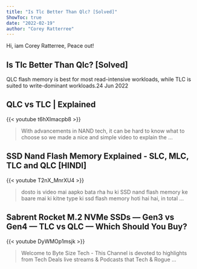 ```yaml
---
title: "Is Tlc Better Than Qlc? [Solved]"
ShowToc: true 
date: "2022-02-19"
author: "Corey Ratterree" 
---
```


Hi, iam Corey Ratterree, Peace out!
## Is Tlc Better Than Qlc? [Solved]
QLC flash memory is best for most read-intensive workloads, while TLC is suited to write-dominant workloads.24 Jun 2022

## QLC vs TLC | Explained
{{< youtube t6hXImacpb8 >}}
>With advancements in NAND tech, it can be hard to know what to choose so we made a nice and simple video to explain the ...

## SSD Nand Flash Memory Explained - SLC, MLC, TLC and QLC [HINDI]
{{< youtube T2nX_MnrXU4 >}}
>dosto is video mai aapko bata rha hu ki SSD nand flash memory ke baare mai ki kitne type ki ssd flash memory hoti hai hai, in total ...

## Sabrent Rocket M.2 NVMe SSDs — Gen3 vs Gen4 — TLC vs QLC — Which Should You Buy?
{{< youtube DyWMOp1msjk >}}
>Welcome to Byte Size Tech - This Channel is devoted to highlights from Tech Deals live streams & Podcasts that Tech & Rogue ...

